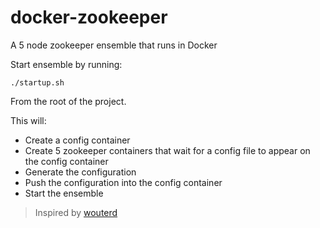 docker-zookeeper
================

A 5 node zookeeper ensemble that runs in Docker

Start ensemble by running:

    ./startup.sh
    
From the root of the project.

This will:

- Create a config container
- Create 5 zookeeper containers that wait for a config file to appear on the config container
- Generate the configuration
- Push the configuration into the config container
- Start the ensemble

>Inspired by [wouterd](https://github.com/andmos/Docker-Zookeeper.git)
